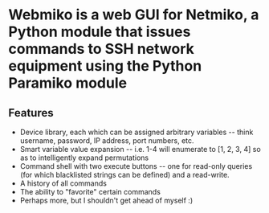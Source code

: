 # Webmiko is a web GUI for Netmiko, a Python module that issues commands to SSH network equipment using the Python Paramiko module

## Features
* Device library, each which can be assigned arbitrary variables -- think username, password, IP address, port numbers, etc.
* Smart variable value expansion -- i.e. 1-4 will enumerate to [1, 2, 3, 4] so as to intelligently expand permutations
* Command shell with two execute buttons -- one for read-only queries (for which blacklisted strings can be defined) and a read-write.
* A history of all commands
* The ability to "favorite" certain commands
* Perhaps more, but I shouldn't get ahead of myself :)
